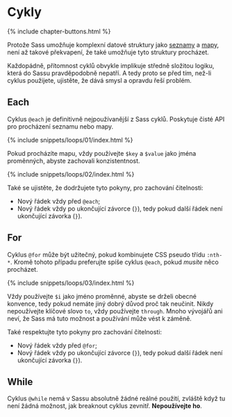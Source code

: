 
# Cykly

{% include chapter-buttons.html %}

Protože Sass umožňuje komplexní datové struktury jako [seznamy](#seznamy) a [mapy](#mapy), není až takové překvapení, že také umožňuje tyto struktury procházet.

Každopádně, přítomnost cyklů obvykle implikuje středně složitou logiku, která do Sassu pravděpodobně nepatří. A tedy proto se před tím, než-li cyklus použijete, ujistěte, že dává smysl a opravdu řeší problém.

## Each

Cyklus `@each` je definitivně nejpoužívanější z Sass cyklů. Poskytuje čisté API pro procházení seznamu nebo mapy.

{% include snippets/loops/01/index.html %}

Pokud procházíte mapu, vždy používejte `$key` a `$value` jako jména proměnných, abyste zachovali konzistentnost.

{% include snippets/loops/02/index.html %}

Také se ujistěte, že dodržujete tyto pokyny, pro zachování čitelnosti:

* Nový řádek vždy před `@each`;
* Nový řádek vždy po ukončující závorce (`}`), tedy pokud další řádek není ukončující závorka (`}`).

## For

Cyklus `@for` může být užitečný, pokud kombinujete CSS pseudo třídu `:nth-*`. Kromě tohoto případu preferujte spíše cyklus `@each`, pokud *musíte* něco procházet.

{% include snippets/loops/03/index.html %}

Vždy používejte `$i` jako jméno proměnné, abyste se drželi obecné konvence, tedy pokud nemáte jiný dobrý důvod proč tak neučinit. Nikdy nepoužívejte klíčové slovo `to`, vždy používejte `through`. Mnoho vývojářů ani neví, že Sass má tuto možnost a používání může vést k záměně.

Také respektujte tyto pokyny pro zachování čitelnosti:

* Nový řádek vždy před `@for`;
* Nový řádek vždy po ukončující závorce (`}`), tedy pokud další řádek není ukončující závorka (`}`).

## While

Cyklus `@while` nemá v Sassu absolutně žádné reálné použití, zvláště když tu není žádná možnost, jak breaknout cyklus zevnitř. **Nepoužívejte ho**.
